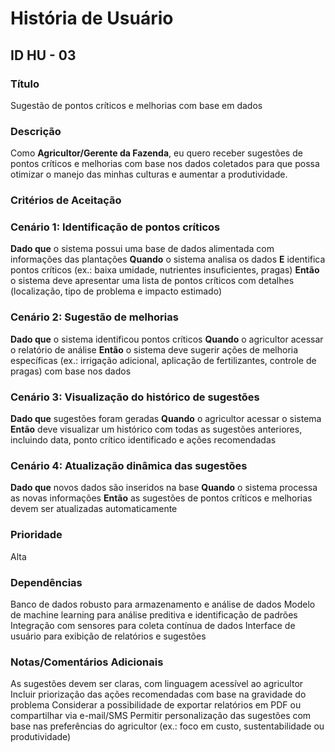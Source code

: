 # História de Usuário
## ID HU - 03

### Título
Sugestão de pontos críticos e melhorias com base em dados

### Descrição
Como **Agricultor/Gerente da Fazenda**, eu quero receber sugestões de pontos críticos e melhorias com base nos dados coletados para que possa otimizar o manejo das minhas culturas e aumentar a produtividade.

### Critérios de Aceitação
### Cenário 1: Identificação de pontos críticos

**Dado que** o sistema possui uma base de dados alimentada com informações das plantações
**Quando** o sistema analisa os dados
**E** identifica pontos críticos (ex.: baixa umidade, nutrientes insuficientes, pragas)
**Então** o sistema deve apresentar uma lista de pontos críticos com detalhes (localização, tipo de problema e impacto estimado)

### Cenário 2: Sugestão de melhorias

**Dado que** o sistema identificou pontos críticos
**Quando** o agricultor acessar o relatório de análise
**Então** o sistema deve sugerir ações de melhoria específicas (ex.: irrigação adicional, aplicação de fertilizantes, controle de pragas) com base nos dados

### Cenário 3: Visualização do histórico de sugestões
**Dado que** sugestões foram geradas
**Quando** o agricultor acessar o sistema
**Então** deve visualizar um histórico com todas as sugestões anteriores, incluindo data, ponto crítico identificado e ações recomendadas

### Cenário 4: Atualização dinâmica das sugestões
**Dado que** novos dados são inseridos na base
**Quando** o sistema processa as novas informações
**Então** as sugestões de pontos críticos e melhorias devem ser atualizadas automaticamente

### Prioridade
Alta

### Dependências
Banco de dados robusto para armazenamento e análise de dados
Modelo de machine learning para análise preditiva e identificação de padrões
Integração com sensores para coleta contínua de dados
Interface de usuário para exibição de relatórios e sugestões

### Notas/Comentários Adicionais
As sugestões devem ser claras, com linguagem acessível ao agricultor
Incluir priorização das ações recomendadas com base na gravidade do problema
Considerar a possibilidade de exportar relatórios em PDF ou compartilhar via e-mail/SMS
Permitir personalização das sugestões com base nas preferências do agricultor (ex.: foco em custo, sustentabilidade ou produtividade)
